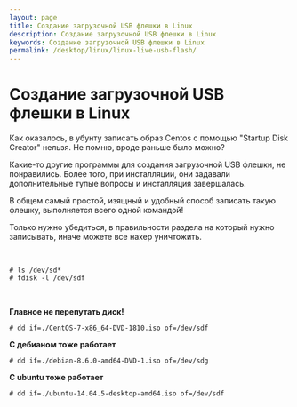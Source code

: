 ```yaml
---
layout: page
title: Создание загрузочной USB флешки в Linux
description: Создание загрузочной USB флешки в Linux
keywords: Создание загрузочной USB флешки в Linux
permalink: /desktop/linux/linux-live-usb-flash/
---
```


# Создание загрузочной USB флешки в Linux

Как оказалось, в убунту записать образ Centos с помощью "Startup Disk Creator" нельзя. Не помню, вроде раньше было можно?

Какие-то другие программы для создания загрузочной USB флешки, не понравились. Более того, при инсталляции, они задавали дополнительные тупые вопросы и инсталляция завершалась.

В общем самый простой, изящный и удобный способ записать такую флешку, выполняется всего одной командой!

Только нужно убедиться, в правильности раздела на который нужно записывать, иначе можете все нахер уничтожить.

<br/>

    # ls /dev/sd*
    # fdisk -l /dev/sdf

<br/>

**Главное не перепутать диск!**

    # dd if=./CentOS-7-x86_64-DVD-1810.iso of=/dev/sdf

**С дебианом тоже работает**

    # dd if=./debian-8.6.0-amd64-DVD-1.iso of=/dev/sdg

**С ubuntu тоже работает**

    # dd if=./ubuntu-14.04.5-desktop-amd64.iso of=/dev/sdf

<!--
# fdisk /dev/sdd

c
n
p
1
[Enter]
[Enter]
w
# sudo mkfs.ntfs /dev/sdd1


-->

